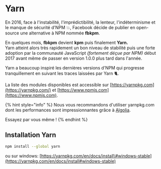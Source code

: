 # Yarn

En 2016, face à l'instabilité, l'imprédictibilité, la lenteur, l'indéterminisme et le manque de sécurité d'NPM 💥, Facebook décide de publier en open-source une alternative à NPM nommée **fbkpm**.

En quelques mois, **fbkpm** devient **kpm** puis finalement **Yarn.**  
Yarn atteint alors très rapidement un bon niveau de stabilité puis une forte adoption par la communauté JavaScript _\(fortement déçue par NPM\)_ début 2017 avant même de passer en version 1.0.0 plus tard dans l'année.

Yarn a beaucoup inspiré les dernières versions d'NPM qui progresse tranquillement en suivant les traces laissées par Yarn 🐈.

La liste des modules disponibles est accessible sur [https://yarnpkg.com](https://yarnpkg.com/) et [https://www.npmjs.com](https://www.npmjs.com).

{% hint style="info" %}
Nous vous recommandons d'utiliser yarnpkg.com dont les performances sont impressionnantes grâce à [Algolia](https://www.algolia.com/).

Essayez par vous même !
{% endhint %}

## Installation Yarn

```bash
npm install --global yarn
```

ou sur windows: [https://yarnpkg.com/en/docs/install\#windows-stable](https://yarnpkg.com/en/docs/install#windows-stable)



